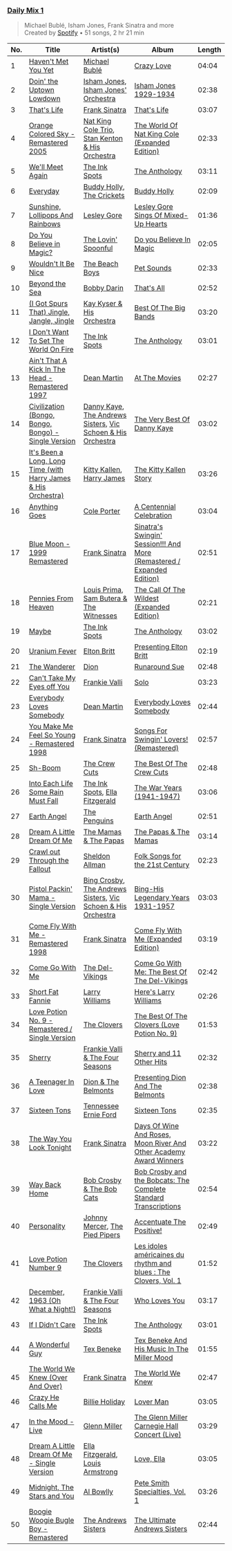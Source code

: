 ### [Daily Mix 1](https://open.spotify.com/playlist/37i9dQZF1E39Gzb56luQni)

> Michael Bublé, Isham Jones, Frank Sinatra and more<br>
> Created by [Spotify](https://open.spotify.com/user/spotify) • 51 songs, 2 hr 21 min

| No. | Title | Artist(s) | Album | Length |
|---|---|---|---|---|
| 1 | [Haven't Met You Yet](https://open.spotify.com/track/4fIWvT19w9PR0VVBuPYpWA) | [Michael Bublé](https://open.spotify.com/artist/1GxkXlMwML1oSg5eLPiAz3) | [Crazy Love](https://open.spotify.com/album/3MXDonOIzrIrCh0HvlACyj) | 04:04 |
| 2 | [Doin' the Uptown Lowdown](https://open.spotify.com/track/4j3Ncwr1UGuF73wCnaOorA) | [Isham Jones](https://open.spotify.com/artist/4OWTlYl5kkhaZEsyjUhouC), [Isham Jones' Orchestra](https://open.spotify.com/artist/2sHKy2sUtqA14jXLlvG48z) | [Isham Jones 1929-1934](https://open.spotify.com/album/55i3JRQLUIdkLPGBWcExPp) | 02:38 |
| 3 | [That's Life](https://open.spotify.com/track/4FmCUATNIarCQh72JYdvnm) | [Frank Sinatra](https://open.spotify.com/artist/1Mxqyy3pSjf8kZZL4QVxS0) | [That's Life](https://open.spotify.com/album/3gNsjaUsu9cRckgUFx5NsY) | 03:07 |
| 4 | [Orange Colored Sky - Remastered 2005](https://open.spotify.com/track/0CEWQROXhDHxcbXlZYYdym) | [Nat King Cole Trio](https://open.spotify.com/artist/3OpnoUqoRIHWbsFs4Nw0NQ), [Stan Kenton & His Orchestra](https://open.spotify.com/artist/6MHjWRkmBS7mzh7Ol2Aw0b) | [The World Of Nat King Cole (Expanded Edition)](https://open.spotify.com/album/1z5Ut9gopzeYwM7QsseZtP) | 02:33 |
| 5 | [We'll Meet Again](https://open.spotify.com/track/5EQfcSb929cWIeLJPIZoby) | [The Ink Spots](https://open.spotify.com/artist/5bOsFzuJ6QZMr86ezC4oXY) | [The Anthology](https://open.spotify.com/album/5kP2AlLe5EsHEx6y3HpJjN) | 03:11 |
| 6 | [Everyday](https://open.spotify.com/track/39lnzOIUCSNaQmgBHoz7rt) | [Buddy Holly](https://open.spotify.com/artist/3wYyutjgII8LJVVOLrGI0D), [The Crickets](https://open.spotify.com/artist/4r7JUeiYy24L7BuzCq9EjR) | [Buddy Holly](https://open.spotify.com/album/4Qy0SOU9Jg7Td10K68SanP) | 02:09 |
| 7 | [Sunshine, Lollipops And Rainbows](https://open.spotify.com/track/0AZb6ryK8LsFcvY1jWHO61) | [Lesley Gore](https://open.spotify.com/artist/08b2PA6eFyugsWAk41eQKZ) | [Lesley Gore Sings Of Mixed-Up Hearts](https://open.spotify.com/album/5eluBwSJ7uwDBizWCiazSJ) | 01:36 |
| 8 | [Do You Believe in Magic?](https://open.spotify.com/track/1udKn1oNKYQSQ9OmiIWCMu) | [The Lovin' Spoonful](https://open.spotify.com/artist/7CCn4PFRRRZF127jtCBAUe) | [Do you Believe In Magic](https://open.spotify.com/album/5bx2ZHa0KUDMD5T0r9V030) | 02:05 |
| 9 | [Wouldn't It Be Nice](https://open.spotify.com/track/4IHc6SzGPnzSPuHVEPzpJc) | [The Beach Boys](https://open.spotify.com/artist/3oDbviiivRWhXwIE8hxkVV) | [Pet Sounds](https://open.spotify.com/album/2CNEkSE8TADXRT2AzcEt1b) | 02:33 |
| 10 | [Beyond the Sea](https://open.spotify.com/track/3KzgdYUlqV6TOG7JCmx2Wg) | [Bobby Darin](https://open.spotify.com/artist/0EodhzA6yW1bIdD5B4tcmJ) | [That's All](https://open.spotify.com/album/5MsJK0kqiYIJDmd3cjkGMn) | 02:52 |
| 11 | [(I Got Spurs That) Jingle, Jangle, Jingle](https://open.spotify.com/track/45YtTdmH2PNKEnxN3uTZQy) | [Kay Kyser & His Orchestra](https://open.spotify.com/artist/23NUp4EWSmMANtTosuwrGS) | [Best Of The Big Bands](https://open.spotify.com/album/5VC1PFE5kGfGsTBH9Oua9g) | 03:20 |
| 12 | [I Don't Want To Set The World On Fire](https://open.spotify.com/track/777zXDJpBufzttU4AJ2dGO) | [The Ink Spots](https://open.spotify.com/artist/5bOsFzuJ6QZMr86ezC4oXY) | [The Anthology](https://open.spotify.com/album/5kP2AlLe5EsHEx6y3HpJjN) | 03:01 |
| 13 | [Ain't That A Kick In The Head - Remastered 1997](https://open.spotify.com/track/4qQ8sToR3GNossXlwSlyKz) | [Dean Martin](https://open.spotify.com/artist/49e4v89VmlDcFCMyDv9wQ9) | [At The Movies](https://open.spotify.com/album/6Dsdu27CRQNlDvs3jF7BLK) | 02:27 |
| 14 | [Civilization (Bongo, Bongo, Bongo) - Single Version](https://open.spotify.com/track/7u9eQXm4pzbvNLRyDegMOl) | [Danny Kaye](https://open.spotify.com/artist/4r6DXcqtllstKwEx3ndKMj), [The Andrews Sisters](https://open.spotify.com/artist/2NCGI6dLTxLdI9XHdv7QfM), [Vic Schoen & His Orchestra](https://open.spotify.com/artist/5wHn4S5C2d5fqXIPnJWe42) | [The Very Best Of Danny Kaye](https://open.spotify.com/album/3dalhATT8JXqCV6hkSmzt0) | 03:02 |
| 15 | [It's Been a Long, Long Time (with Harry James & His Orchestra)](https://open.spotify.com/track/61sVa3rLHOYqrshahMJj0A) | [Kitty Kallen](https://open.spotify.com/artist/0EYASMyi33J1ywBDgei1II), [Harry James](https://open.spotify.com/artist/5MpELOfAiq7aIBTij30phD) | [The Kitty Kallen Story](https://open.spotify.com/album/3UKDali8YhnwEkmnBlorBe) | 03:26 |
| 16 | [Anything Goes](https://open.spotify.com/track/1MoF2Agl5fwTlSJxG305xT) | [Cole Porter](https://open.spotify.com/artist/6rrwIOOzyvn76SDbkxjIjS) | [A Centennial Celebration](https://open.spotify.com/album/1YDLrKsbx8XeHI6DNORVnr) | 03:04 |
| 17 | [Blue Moon - 1999 Remastered](https://open.spotify.com/track/5RLzsVW6UNiV2YrOlKwzNN) | [Frank Sinatra](https://open.spotify.com/artist/1Mxqyy3pSjf8kZZL4QVxS0) | [Sinatra's Swingin' Session!!! And More (Remastered / Expanded Edition)](https://open.spotify.com/album/0rnnzYSJbxKoxcp9U5I2zF) | 02:51 |
| 18 | [Pennies From Heaven](https://open.spotify.com/track/4tmy6FB76bR5eLmx0zO1mn) | [Louis Prima](https://open.spotify.com/artist/52lBOxCxbJg0ttXEW9CQpW), [Sam Butera & The Witnesses](https://open.spotify.com/artist/70njzKgLbLbWkCPhKEu2oV) | [The Call Of The Wildest (Expanded Edition)](https://open.spotify.com/album/5RDBugAE4cU2vbLZj0dvmf) | 02:21 |
| 19 | [Maybe](https://open.spotify.com/track/6jSOQzZ92aPKN0p2m09y2n) | [The Ink Spots](https://open.spotify.com/artist/5bOsFzuJ6QZMr86ezC4oXY) | [The Anthology](https://open.spotify.com/album/5kP2AlLe5EsHEx6y3HpJjN) | 03:02 |
| 20 | [Uranium Fever](https://open.spotify.com/track/7IPzEPRs8Y3j0hieZ4wdYf) | [Elton Britt](https://open.spotify.com/artist/0KpEAwp8zARUw37m0Jtdei) | [Presenting Elton Britt](https://open.spotify.com/album/016arGrAjGeta09FWpXwsl) | 02:19 |
| 21 | [The Wanderer](https://open.spotify.com/track/3v8d3ku3kiTZVPxEt7a2dE) | [Dion](https://open.spotify.com/artist/15FyiY3ChN0QRspHIQYq0W) | [Runaround Sue](https://open.spotify.com/album/20vUqyMzF8fgQhkdLdtzi7) | 02:48 |
| 22 | [Can't Take My Eyes off You](https://open.spotify.com/track/0bfvHnWWOeU1U5XeKyVLbW) | [Frankie Valli](https://open.spotify.com/artist/3CDKmzJu6uwEGnPLLZffpD) | [Solo](https://open.spotify.com/album/4Sr5ckiFddtONS3KewaXyb) | 03:23 |
| 23 | [Everybody Loves Somebody](https://open.spotify.com/track/5I9sHwLDX28tLtzVgKLtpr) | [Dean Martin](https://open.spotify.com/artist/49e4v89VmlDcFCMyDv9wQ9) | [Everybody Loves Somebody](https://open.spotify.com/album/5py1cVI9V82vgizOzh7z1q) | 02:44 |
| 24 | [You Make Me Feel So Young - Remastered 1998](https://open.spotify.com/track/2WaYW84yWij5NSCpgSeU2R) | [Frank Sinatra](https://open.spotify.com/artist/1Mxqyy3pSjf8kZZL4QVxS0) | [Songs For Swingin' Lovers! (Remastered)](https://open.spotify.com/album/4kca7vXd1Wo5GE2DMafvMc) | 02:57 |
| 25 | [Sh-Boom](https://open.spotify.com/track/7G2jAmiYUDZKyk7npVrgX8) | [The Crew Cuts](https://open.spotify.com/artist/49ttCh41vxv6R4r8S2YwXv) | [The Best Of The Crew Cuts](https://open.spotify.com/album/7dQg87XegvtSinDdZ1p0VP) | 02:48 |
| 26 | [Into Each Life Some Rain Must Fall](https://open.spotify.com/track/58IBN56vQec6cHcAhFvz1d) | [The Ink Spots](https://open.spotify.com/artist/5bOsFzuJ6QZMr86ezC4oXY), [Ella Fitzgerald](https://open.spotify.com/artist/5V0MlUE1Bft0mbLlND7FJz) | [The War Years (1941-1947)](https://open.spotify.com/album/3xseO3iLY7v7dL7VP6jpsH) | 03:06 |
| 27 | [Earth Angel](https://open.spotify.com/track/7GnMzVWOHLBPcfco4L1GtE) | [The Penguins](https://open.spotify.com/artist/6lOk7hCr8x3O9vHwylXyHR) | [Earth Angel](https://open.spotify.com/album/42uu50W2ko5aQriXh7naAd) | 02:51 |
| 28 | [Dream A Little Dream Of Me](https://open.spotify.com/track/27hhIs2fp6w06N5zx4Eaa5) | [The Mamas & The Papas](https://open.spotify.com/artist/1bs7HoMkSyQwcobCpE9KpN) | [The Papas & The Mamas](https://open.spotify.com/album/0JJMI060q086v9ul5gHdey) | 03:14 |
| 29 | [Crawl out Through the Fallout](https://open.spotify.com/track/5PqbPuWxoTcWRzpzPV0uvg) | [Sheldon Allman](https://open.spotify.com/artist/2MXsZx2HtYjg6xu0RXtfyM) | [Folk Songs for the 21st Century](https://open.spotify.com/album/6c8xXWU9vBMaVSe60n2s5z) | 02:23 |
| 30 | [Pistol Packin' Mama - Single Version](https://open.spotify.com/track/2Pn1HP6ZTVpBaew1jHcs87) | [Bing Crosby](https://open.spotify.com/artist/6ZjFtWeHP9XN7FeKSUe80S), [The Andrews Sisters](https://open.spotify.com/artist/2NCGI6dLTxLdI9XHdv7QfM), [Vic Schoen & His Orchestra](https://open.spotify.com/artist/5wHn4S5C2d5fqXIPnJWe42) | [Bing-His Legendary Years 1931-1957](https://open.spotify.com/album/2KDC9MOVhSPFY3ANMB6aDw) | 03:03 |
| 31 | [Come Fly With Me - Remastered 1998](https://open.spotify.com/track/4hHbeIIKO5Y5uLyIEbY9Gn) | [Frank Sinatra](https://open.spotify.com/artist/1Mxqyy3pSjf8kZZL4QVxS0) | [Come Fly With Me (Expanded Edition)](https://open.spotify.com/album/66v9QmjAj0Wwhh2OpbU4BE) | 03:19 |
| 32 | [Come Go With Me](https://open.spotify.com/track/4IYyGIbMS5ZkxDXGfPIrXr) | [The Del-Vikings](https://open.spotify.com/artist/10xLCBOlt2NhclsRmrOvX5) | [Come Go With Me: The Best Of The Del-Vikings](https://open.spotify.com/album/35hzrbmJqylZoIRcatUfYx) | 02:42 |
| 33 | [Short Fat Fannie](https://open.spotify.com/track/5xAkEg9CI3rxXFV8mdbSyp) | [Larry Williams](https://open.spotify.com/artist/5NBY8xM51dP3UGR7bwjLD6) | [Here's Larry Williams](https://open.spotify.com/album/0IezgTiPL0BoQuujiGQvVZ) | 02:26 |
| 34 | [Love Potion No. 9 - Remastered / Single Version](https://open.spotify.com/track/5ytPMYb6dkoli8sNSEsdmZ) | [The Clovers](https://open.spotify.com/artist/0ckkj0a9CvIJr4h84B0OlN) | [The Best Of The Clovers (Love Potion No. 9)](https://open.spotify.com/album/6tfGv9PH9Kx1fKpp2dVe4y) | 01:53 |
| 35 | [Sherry](https://open.spotify.com/track/7sqK6f8dHVx3Q1GjFrVyGl) | [Frankie Valli & The Four Seasons](https://open.spotify.com/artist/6mcrZQmgzFGRWf7C0SObou) | [Sherry and 11 Other Hits](https://open.spotify.com/album/18rFAAWrT2wzvWckYmoLnE) | 02:32 |
| 36 | [A Teenager In Love](https://open.spotify.com/track/0QGwOFQChzflLAmPq5NwKo) | [Dion & The Belmonts](https://open.spotify.com/artist/2loYllWFfoWpoxC5YrJKc4) | [Presenting Dion And The Belmonts](https://open.spotify.com/album/6z1hD32vUCvJZVjVZMv7el) | 02:38 |
| 37 | [Sixteen Tons](https://open.spotify.com/track/4KM77RUl2IKdXGhtOBbKIS) | [Tennessee Ernie Ford](https://open.spotify.com/artist/7u6FSuqT3SWE2kO8rNVjfp) | [Sixteen Tons](https://open.spotify.com/album/0X96CJyHwoBEzSj24CISo4) | 02:35 |
| 38 | [The Way You Look Tonight](https://open.spotify.com/track/0elmUoU7eMPwZX1Mw1MnQo) | [Frank Sinatra](https://open.spotify.com/artist/1Mxqyy3pSjf8kZZL4QVxS0) | [Days Of Wine And Roses, Moon River And Other Academy Award Winners](https://open.spotify.com/album/7FAo3wmrJNNzz2W5Z5ZG80) | 03:22 |
| 39 | [Way Back Home](https://open.spotify.com/track/2Mqggm27ZkH3EyscmCDnIg) | [Bob Crosby & The Bob Cats](https://open.spotify.com/artist/1EE8fj8itdenD88iAylcYh) | [Bob Crosby and the Bobcats: The Complete Standard Transcriptions](https://open.spotify.com/album/5Y8YZyknkRwJL5nJMjdU8o) | 02:54 |
| 40 | [Personality](https://open.spotify.com/track/2qkqnpWaSM6zWqDpQWaFEL) | [Johnny Mercer](https://open.spotify.com/artist/5cBHm2CXrbncYIDzrxF4Vi), [The Pied Pipers](https://open.spotify.com/artist/5o8E07TcYqIefZpDejymAd) | [Accentuate The Positive!](https://open.spotify.com/album/2IflfeM5BUj90g1hg3HoJh) | 02:49 |
| 41 | [Love Potion Number 9](https://open.spotify.com/track/2AeGmIxYLKhTB123MPRDgo) | [The Clovers](https://open.spotify.com/artist/0ckkj0a9CvIJr4h84B0OlN) | [Les idoles américaines du rhythm and blues : The Clovers, Vol. 1](https://open.spotify.com/album/29RWikz0slFF5Izww4G6rb) | 01:52 |
| 42 | [December, 1963 (Oh What a Night!)](https://open.spotify.com/track/1hQFF33xi8ruavZNyovtUN) | [Frankie Valli & The Four Seasons](https://open.spotify.com/artist/6mcrZQmgzFGRWf7C0SObou) | [Who Loves You](https://open.spotify.com/album/7fbHVufa1ZvEWWpDppEXHU) | 03:17 |
| 43 | [If I Didn't Care](https://open.spotify.com/track/2jPgfwVXOKnUl2QLQsnIAT) | [The Ink Spots](https://open.spotify.com/artist/5bOsFzuJ6QZMr86ezC4oXY) | [The Anthology](https://open.spotify.com/album/5kP2AlLe5EsHEx6y3HpJjN) | 03:01 |
| 44 | [A Wonderful Guy](https://open.spotify.com/track/7DKjnQH7yeCUPXX88Hh12p) | [Tex Beneke](https://open.spotify.com/artist/7e9843xr17L5hRYAti3dtG) | [Tex Beneke And His Music In The Miller Mood](https://open.spotify.com/album/4zdNQI5E1pd4boIpyhAImH) | 01:55 |
| 45 | [The World We Knew (Over And Over)](https://open.spotify.com/track/62KZRwymXq9Rgm8Cm5UCfx) | [Frank Sinatra](https://open.spotify.com/artist/1Mxqyy3pSjf8kZZL4QVxS0) | [The World We Knew](https://open.spotify.com/album/67Evm6gPc9wFSUf1aXOrKO) | 02:47 |
| 46 | [Crazy He Calls Me](https://open.spotify.com/track/4mQz22nF9cyWqwuErTqc6V) | [Billie Holiday](https://open.spotify.com/artist/1YzCsTRb22dQkh9lghPIrp) | [Lover Man](https://open.spotify.com/album/7tsBTgXE5wZggdmh5qBhZH) | 03:05 |
| 47 | [In the Mood - Live](https://open.spotify.com/track/54h1RKrrFJDsNOfhwmqu9o) | [Glenn Miller](https://open.spotify.com/artist/2aAHdB5HweT3mFcRzm0swc) | [The Glenn Miller Carnegie Hall Concert (Live)](https://open.spotify.com/album/5HX046215eBYM6hZ5rwDKk) | 03:29 |
| 48 | [Dream A Little Dream Of Me - Single Version](https://open.spotify.com/track/78MI7mu1LV1k4IA2HzKmHe) | [Ella Fitzgerald](https://open.spotify.com/artist/5V0MlUE1Bft0mbLlND7FJz), [Louis Armstrong](https://open.spotify.com/artist/19eLuQmk9aCobbVDHc6eek) | [Love, Ella](https://open.spotify.com/album/1y5KGkUKO0NG32MhIIagCA) | 03:05 |
| 49 | [Midnight, The Stars and You](https://open.spotify.com/track/58rkNr95YUFEdgqEdfuPy8) | [Al Bowlly](https://open.spotify.com/artist/6l3iPTof4l2D75Wawq9w7R) | [Pete Smith Specialties, Vol. 1](https://open.spotify.com/album/26QXfDvBqLzISEdKXpEwNk) | 03:26 |
| 50 | [Boogie Woogie Bugle Boy - Remastered](https://open.spotify.com/track/4R5fpGNoTVKXQMUUaZPtwD) | [The Andrews Sisters](https://open.spotify.com/artist/2NCGI6dLTxLdI9XHdv7QfM) | [The Ultimate Andrews Sisters](https://open.spotify.com/album/0ZDGMhjUl9yhB1cjis4f2U) | 02:44 |
